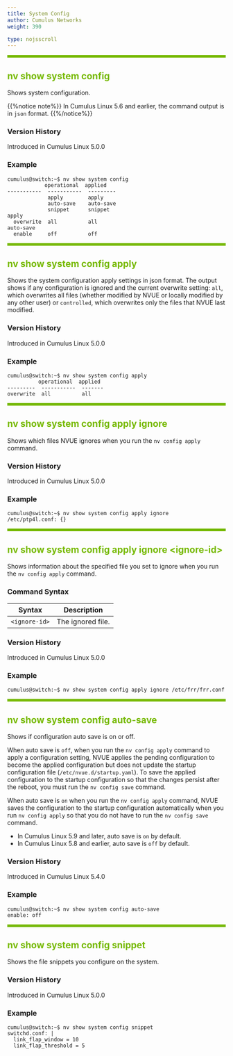 ```yaml
---
title: System Config
author: Cumulus Networks
weight: 390

type: nojsscroll
---
```

<style>
h { color: RGB(118,185,0)}
</style>
<HR STYLE="BORDER: DASHED RGB(118,185,0) 0.5PX;BACKGROUND-COLOR: RGB(118,185,0);HEIGHT: 4.0PX;"/>

## <h>nv show system config</h>

Shows system configuration.

{{%notice note%}}
In Cumulus Linux 5.6 and earlier, the command output is in `json` format.
{{%/notice%}}

### Version History

Introduced in Cumulus Linux 5.0.0

### Example

```
cumulus@switch:~$ nv show system config
            operational  applied
-----------  -----------  ---------
             apply        apply
             auto-save    auto-save
             snippet      snippet
apply
  overwrite  all          all
auto-save
  enable     off          off
```

<HR STYLE="BORDER: DASHED RGB(118,185,0) 0.5PX;BACKGROUND-COLOR: RGB(118,185,0);HEIGHT: 4.0PX;"/>

## <h>nv show system config apply</h>

Shows the system configuration apply settings in json format. The output shows if any configuration is ignored and the current overwrite setting:  `all`, which overwrites all files (whether modified by NVUE or locally modified by any other user) or `controlled`, which overwrites only the files that NVUE last modified.

### Version History

Introduced in Cumulus Linux 5.0.0

### Example

```
cumulus@switch:~$ nv show system config apply
          operational  applied
---------  -----------  -------
overwrite  all          all
```

<HR STYLE="BORDER: DASHED RGB(118,185,0) 0.5PX;BACKGROUND-COLOR: RGB(118,185,0);HEIGHT: 4.0PX;"/>

## <h>nv show system config apply ignore</h>

Shows which files NVUE ignores when you run the `nv config apply` command.

### Version History

Introduced in Cumulus Linux 5.0.0

### Example

```
cumulus@switch:~$ nv show system config apply ignore 
/etc/ptp4l.conf: {}
```

<HR STYLE="BORDER: DASHED RGB(118,185,0) 0.5PX;BACKGROUND-COLOR: RGB(118,185,0);HEIGHT: 4.0PX;"/>

## <h>nv show system config apply ignore \<ignore-id\></h>

Shows information about the specified file you set to ignore when you run the `nv config apply` command.

### Command Syntax

| Syntax |  Description   |
| --------- | -------------- |
| `<ignore-id>` | The ignored file. |

### Version History

Introduced in Cumulus Linux 5.0.0

### Example

```
cumulus@switch:~$ nv show system config apply ignore /etc/frr/frr.conf
```

<HR STYLE="BORDER: DASHED RGB(118,185,0) 0.5PX;BACKGROUND-COLOR: RGB(118,185,0);HEIGHT: 4.0PX;"/>

## <h>nv show system config auto-save</h>

Shows if configuration auto save is on or off.

When auto save is `off`, when you run the `nv config apply` command to apply a configuration setting, NVUE applies the pending configuration to become the applied configuration but does not update the startup configuration file (`/etc/nvue.d/startup.yaml`). To save the applied configuration to the startup configuration so that the changes persist after the reboot, you must run the `nv config save` command.

When auto save is `on` when you run the `nv config apply` command, NVUE saves the configuration to the startup configuration automatically when you run `nv config apply` so that you do not have to run the `nv config save` command.

- In Cumulus Linux 5.9 and later, auto save is `on` by default.
- In Cumulus Linux 5.8 and earlier, auto save is `off` by default.

### Version History

Introduced in Cumulus Linux 5.4.0

### Example

```
cumulus@switch:~$ nv show system config auto-save
enable: off
```

<HR STYLE="BORDER: DASHED RGB(118,185,0) 0.5PX;BACKGROUND-COLOR: RGB(118,185,0);HEIGHT: 4.0PX;"/>

## <h>nv show system config snippet</h>

Shows the file snippets you configure on the system.

### Version History

Introduced in Cumulus Linux 5.0.0

### Example

```
cumulus@switch:~$ nv show system config snippet
switchd.conf: |
  link_flap_window = 10
  link_flap_threshold = 5
```
